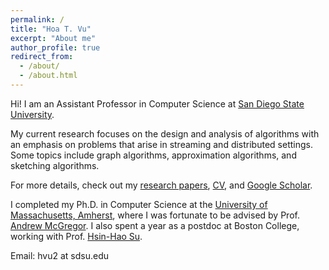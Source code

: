 ```yaml
---
permalink: /
title: "Hoa T. Vu"
excerpt: "About me"
author_profile: true
redirect_from: 
  - /about/
  - /about.html
---
```


Hi! I am an Assistant Professor in Computer Science at [San Diego State University](https://www.sdsu.edu/). 

My current research focuses on the design and analysis of algorithms with an emphasis on problems that arise in streaming and distributed settings. Some topics include graph algorithms, approximation algorithms, and sketching algorithms. 

For more details, check out my [research papers](publications), [CV](/files/CV.pdf), and [Google Scholar](https://scholar.google.com/citations?user=C3qZIn8AAAAJ&hl=en). 

I completed my Ph.D. in Computer Science at the [University of Massachusetts, Amherst](https://www.umass.edu/), where I was fortunate to be advised by Prof. [Andrew McGregor](https://people.cs.umass.edu/~mcgregor/).  I also spent a year as a postdoc at Boston College, working with Prof. [Hsin-Hao Su](https://sites.google.com/site/distributedhsinhao/). 

Email: hvu2  at  sdsu.edu     
